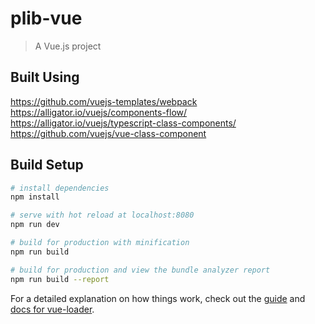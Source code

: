 # plib-vue

> A Vue.js project

## Built Using

https://github.com/vuejs-templates/webpack
https://alligator.io/vuejs/components-flow/
https://alligator.io/vuejs/typescript-class-components/
https://github.com/vuejs/vue-class-component


## Build Setup

``` bash
# install dependencies
npm install

# serve with hot reload at localhost:8080
npm run dev

# build for production with minification
npm run build

# build for production and view the bundle analyzer report
npm run build --report
```

For a detailed explanation on how things work, check out the [guide](http://vuejs-templates.github.io/webpack/) and [docs for vue-loader](http://vuejs.github.io/vue-loader).
